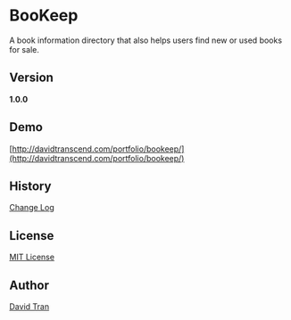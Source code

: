 # BooKeep

A book information directory that also helps users find new or used books for sale.

## Version

**1.0.0**

## Demo

[http://davidtranscend.com/portfolio/bookeep/](http://davidtranscend.com/portfolio/bookeep/)

## History

[Change Log](https://github.com/davidlamt/bookeep/blob/master/CHANGELOG.md)

## License

[MIT License](https://github.com/davidlamt/bookeep/blob/master/LICENSE)

## Author

[David Tran](http://davidtranscend.com/)